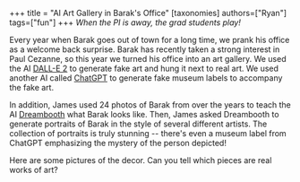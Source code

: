 +++
title = "AI Art Gallery in Barak's Office"
[taxonomies]
authors=["Ryan"]
tags=["fun"]
+++
*When the PI is away, the grad students play!*

Every year when Barak goes out of town for a long time, we prank his office as a welcome back surprise. Barak has recently taken a strong interest in Paul Cezanne, so this year we turned his office into an art gallery. We used the AI [DALL-E 2](https://openai.com/dall-e-2/) to generate fake art and hung it next to real art. We used another AI called [ChatGPT](https://chat.openai.com/) to generate fake museum labels to accompany the fake art.

In addition, James used 24 photos of Barak from over the years to teach the AI [Dreambooth](https://dreambooth.github.io) what Barak looks like. Then, James asked Dreambooth to generate portraits of Barak in the style of several different artists. The collection of portraits is truly stunning -- there's even a museum label from ChatGPT emphasizing the mystery of the person depicted! 

Here are some pictures of the decor. Can you tell which pieces are real works of art?

